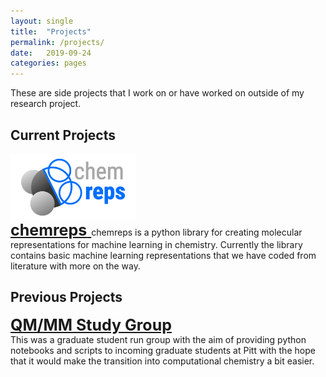 ```yaml
---
layout: single
title:  "Projects"
permalink: /projects/
date:   2019-09-24
categories: pages
---
```


These are side projects that I work on or have worked on outside of my research project.

## Current Projects

<div style="font-size:0;">
    <img src="/assets/images/chemreps.svg" width="200">
</div>
<a style="clear:left;font-size:25px;"  href="https://github.com/chemreps/chemreps"><b>chemreps</b> </a>   
<!-- ### [chemreps](https://github.com/chemreps/chemreps)
<img src="/assets/images/chemreps.svg" width="200"/>    -->
chemreps is a python library for creating molecular representations for machine learning in chemistry. Currently the library contains basic machine learning representations that we have coded from literature with more on the way.

## Previous Projects
<a style="clear:left;font-size:25px;"  href="https://github.com/shivupa/QMMM_study_group"><b>QM/MM Study Group</b> </a>   
This was a graduate student run group with the aim of providing python notebooks and scripts to incoming graduate students at Pitt with the hope that it would make the transition into computational chemistry a bit easier.
